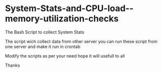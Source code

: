 System-Stats-and-CPU-load--memory-utilization-checks
====================================================

The Bash Script to collect System Stats

The script wich collect data from other server you can run these script from one server and make it run in crontab 

Modify the scripts as per your need hope it will usefull to all 

Thanks

